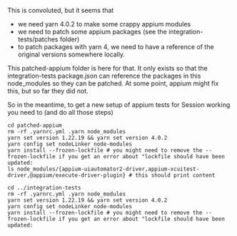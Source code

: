 This is convoluted, but it seems that

- we need yarn 4.0.2 to make some crappy appium modules
- we need to patch some appium packages (see the integration-tests/patches folder)
- to patch packages with yarn 4, we need to have a reference of the original versions somewhere locally.

This patched-appium folder is here for that. It only exists so that the integration-tests package.json can reference the packages in this node_modules so they can be patched.
At some point, appium might fix this, but so far they did not.

So in the meantime, to get a new setup of appium tests for Session working you need to (and do all those steps)

```
cd patched-appium
rm -rf .yarnrc.yml .yarn node_modules
yarn set version 1.22.19 && yarn set version 4.0.2
yarn config set nodeLinker node-modules
yarn install --frozen-lockfile # you might need to remove the --frozen-lockfile if you get an error about "lockfile should have been updated:
ls node_modules/{appium-uiautomator2-driver,appium-xcuitest-driver,@appium/execute-driver-plugin} # this should print content

cd ../integration-tests
rm -rf .yarnrc.yml .yarn node_modules
yarn set version 1.22.19 && yarn set version 4.0.2
yarn config set nodeLinker node-modules
yarn install --frozen-lockfile # you might need to remove the --frozen-lockfile if you get an error about "lockfile should have been updated:

```
